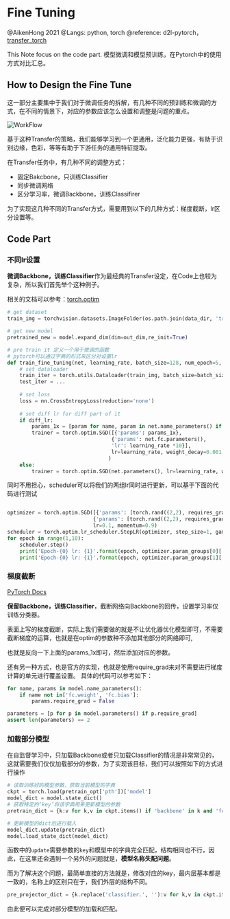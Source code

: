 # Fine Tuning
@AikenHong 2021
@Langs: python, torch
@reference: d2l-pytorch，[transfer_torch](https://pytorch.org/tutorials/beginner/transfer_learning_tutorial.html)

This Note focus on the code part.
模型微调和模型预训练，在Pytorch中的使用方式对比汇总。

## How to Design the Fine Tune

这一部分主要集中于我们对于微调任务的拆解，有几种不同的预训练和微调的方式，在不同的情景下，对应的参数应该怎么设置和调整是问题的重点。

![WorkFlow](https://gitee.com/Aiken97/markdown-image/raw/master/3070imgs/20211205143153.png)


基于这种Transfer的策略，我们能够学习到一个更通用，泛化能力更强，有助于识别边缘，色彩，等等有助于下游任务的通用特征提取。

在Transfer任务中，有几种不同的调整方式：

- 固定Bakcbone，只训练Classifier
- 同步微调网络
- 区分学习率，微调Backbone，训练Classifirer

为了实现这几种不同的Transfer方式，需要用到以下的几种方式：梯度截断，lr区分设置等。

## Code Part

### 不同lr设置

**微调Backbone，训练Classifier**作为最经典的Transfer设定，在Code上也较为复杂，所以我们首先举个这种例子。

相关的文档可以参考：[torch.optim](https://pytorch-cn.readthedocs.io/zh/latest/package_references/torch-optim/)

```python
# get dataset
train_img = torchvision.datasets.ImageFolder(os.path.join(data_dir, 'train'))

# get new model
pretrained_new = model.expand_dim(dim=out_dim,re_init=True)

# pre train it 定义一个用于微调的函数
# pytorch可以通过字典的形式来区分对设置lr
def train_fine_tuning(net, learning_rate, batch_size=128, num_epoch=5, diff_lr=True):
	# set dataloader
	train_iter = torch.utils.Dataloader(train_img, batch_size=batch_size, shuffle=True)
	test_iter = ...
	
	# set loss
	loss = nn.CrossEntropyLoss(reduction='none')
	
	# set diff lr for diff part of it 
	if diff_lr:
		params_1x = [param for name, param in net.name_parameters() if name not in ["fc.weight", "fc.bias"]]
		trainer = torch.optim.SGD([{'params': params_1x},
								  {'params': net.fc.parameters(),
								  'lr': learning_rate *10}],
								  lr=learning_rate, weight_decay=0.001
								 )
	else:
		trainer = torch.optim.SGD(net.parameters(), lr=learning_rate, weight_decay=0.001)

```

同时不用担心，scheduler可以将我们的两组lr同时进行更新，可以基于下面的代码进行测试
```python

optimizer = torch.optim.SGD([{'params': [torch.rand((2,2), requires_grad=True)]},
                            {'params': [torch.rand((2,2), requires_grad=True)],'lr': 0.01}], 
                            lr=0.1, momentum=0.9)
scheduler = torch.optim.lr_scheduler.StepLR(optimizer, step_size=1, gamma=0.1, verbose=False)
for epoch in range(1,10):
    scheduler.step()
    print('Epoch-{0} lr: {1}'.format(epoch, optimizer.param_groups[0]['lr']))
    print('Epoch-{0} lr: {1}'.format(epoch, optimizer.param_groups[1]['lr']))
```

### 梯度截断

[PyTorch Docs](https://pytorch.org/tutorials/beginner/transfer_learning_tutorial.html)

**保留Backbone，训练Classifier**，截断网络向Backbone的回传，设置学习率仅训练分类器。

表面上写的梯度截断，实际上我们需要做的就是不让优化器优化模型即可，不需要截断梯度的运算，也就是在optim的参数种不添加其他部分的网络即可,

也就是反向一下上面的params_1x即可，然后添加对应的参数。

还有另一种方式，也是官方的实现，也就是使用require_grad来对不需要进行梯度计算的单元进行覆盖设置。
具体的代码可以参考如下：

```python
for name, params in model.name_parameters():
	if name not in['fc.weight', 'fc.bias']:
		params.require_grad = False

parameters = [p for p in model.parameters() if p.require_grad]
assert len(parameters) == 2
```

### 加载部分模型

在自监督学习中，只加载Backbone或者只加载Classifier的情况是非常常见的，这就需要我们仅仅加载部分的参数，为了实现该目标，我们可以按照如下的方式进行操作

```python
# 读取训练好的模型参数，获取当前模型的字典
ckpt = torch.load(pretrain_opt['pth'])['model']
model_dict = model.state_dict()
# 获取特定的‘key’将该字典用来更新模型的参数
pretrain_dict = {k:v for k,v in ckpt.items() if 'backbone' in k and 'fc' not in k}

# 更新模型的dict后进行载入
model_dict.update(pretrain_dict)
model.load_state_dict(model_dict)
```

函数中的`update`需要参数的`key`和模型中的字典完全匹配，结构相同也不行，因此，在这里还会遇到一个另外的问题就是，**模型名称失配问题**。

而为了解决这个问题，最简单直接的方法就是，修改对应的key，最内层基本都是一致的，名称上的区别只在于，我们外层的结构不同。

```python
pre_projector_dict = {k.replace('classifier.', ''):v for k,v in ckpt.items() if 'classifier' in k}
```

由此便可以完成对部分模型的加载和匹配。